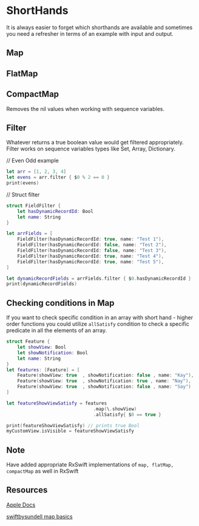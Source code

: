 # ShortHands

It is always easier to forget which shorthands are available and sometimes you need a refresher in terms of an example with input and output.


## Map



## FlatMap


## CompactMap

Removes the nil values when working with sequence variables.




## Filter

Whatever returns a true boolean value would get filtered appropriately.
Filter works on sequence variables types like Set, Array, Dictionary.

// Even Odd example

```swift
let arr = [1, 2, 3, 4]
let evens = arr.filter { $0 % 2 == 0 }
print(evens)
```

// Struct filter
```swift
struct FieldFilter {
    let hasDynamicRecordId: Bool
    let name: String
}

let arrFields = [
    FieldFilter(hasDynamicRecordId: true, name: "Test 1"),
    FieldFilter(hasDynamicRecordId: false, name: "Test 2"),
    FieldFilter(hasDynamicRecordId: false, name: "Test 3"),
    FieldFilter(hasDynamicRecordId: true, name: "Test 4"),
    FieldFilter(hasDynamicRecordId: true, name: "Test 5"),
]

let dynamicRecordFields = arrFields.filter { $0.hasDynamicRecordId }
print(dynamicRecordFields)
```


## Checking conditions in Map

If you want to check specific condition in an array with short hand - higher order functions you could utilize `allSatisfy` condition to check a specific predicate in all the elements of an array.

```swift
struct Feature { 
	let showView: Bool
	let showNotification: Bool
	let name: String			   
}
let features: [Feature] = [
	Feature(showView: true  , showNotification: false , name: "Kay"),
	Feature(showView: true  , showNotification: true , name: "Nay"),
	Feature(showView: true  , showNotification: false , name: "Say")
]

let featureShowViewSatisfy = features
								.map(\.showView)
								.allSatisfy{ $0 == true }

print(featureShowViewSatisfy) // prints true Bool
myCustomView.isVisible = featureShowViewSatisfy
```

## Note

Have added appropriate RxSwift implementations of `map, flatMap, compactMap` as well in RxSwift

## Resources

[Apple Docs](https://developer.apple.com/documentation/swift/sequence/3018365-filter)

[swiftbysundell map basics](https://www.swiftbysundell.com/basics/map-flatmap-and-compactmap/)